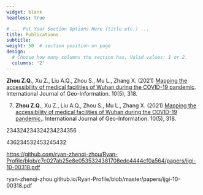 ```yaml
---
widget: blank
headless: true

# ... Put Your Section Options Here (title etc.) ...
title: Publications
subtitle:
weight: 50  # section position on page
design:
  # Choose how many columns the section has. Valid values: 1 or 2.
  columns: '2'
---
```


**Zhou Z.Q.**, Xu Z., Liu A.Q., Zhou S., Mu L., Zhang X. (2021) [Mapping the accessibility of medical facilities of Wuhan during the COVID-19 pandemic](https://ryan-zhenqi-zhou.github.io/ijgi-10-00318.pdf). International Journal of Geo-Information. 10(5), 318.

07. **Zhou Z.Q.**, Xu Z., Liu A.Q., Zhou S., Mu L., Zhang X. (2021) <a href="https://github.com/ryan-zhenqi-zhou/Ryan-Profile/blob/master/papers/ijgi-10-00318.pdf" target="_blank">Mapping the accessibility of medical facilities of Wuhan during the COVID-19 pandemic.</a>. International Journal of Geo-Information. 10(5), 318.


234324234324234234356


436234532453245432

https://github.com/ryan-zhenqi-zhou/Ryan-Profile/blob/c7c027ab25e8e0535324381708edc4444cf0a564/papers/ijgi-10-00318.pdf

ryan-zhenqi-zhou.github.io/Ryan-Profile/blob/master/papers/ijgi-10-00318.pdf

